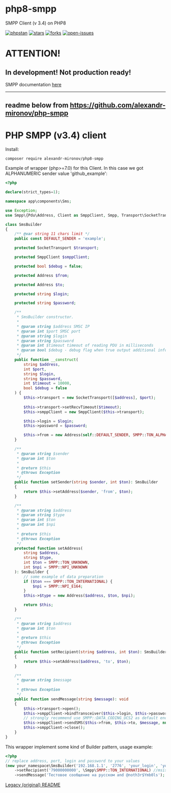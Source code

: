 # php8-smpp
SMPP Client (v 3.4) on PHP8

[![phpstan](https://badgen.net/github/checks/alexandr-mironov/php8-smpp/main/PHPStan)]()
[![stars](https://badgen.net/github/stars/alexandr-mironov/php8-smpp/)]()
[![forks](https://badgen.net/github/forks/alexandr-mironov/php8-smpp/)]()
[![open-issues](https://badgen.net/github/open-issues/alexandr-mironov/php8-smpp/)]()

# ATTENTION!
## In development! Not production ready!

SMPP documentation [here](https://smpp.org/SMPP_v3_4_Issue1_2.pdf)

____
## readme below from https://github.com/alexandr-mironov/php-smpp 

PHP SMPP (v3.4) client
====

Install:

    composer require alexandr-mironov/php8-smpp

Example of wrapper (php>=7.0) for this Client.
In this case we got ALPHANUMERIC sender value 'github_example':

```php
<?php

declare(strict_types=1);

namespace app\components\Sms;

use Exception;
use Smpp\{Pdu\Address, Client as SmppClient, Smpp, Transport\SocketTransport};

class SmsBuilder
{
    /** @var string 11 chars limit */
    public const DEFAULT_SENDER = 'example';

    protected SocketTransport $transport;

    protected SmppClient $smppClient;

    protected bool $debug = false;

    protected Address $from;

    protected Address $to;

    protected string $login;

    protected string $password;

    /**
     * SmsBuilder constructor.
     *
     * @param string $address SMSC IP
     * @param int $port SMSC port
     * @param string $login
     * @param string $password
     * @param int $timeout timeout of reading PDU in milliseconds
     * @param bool $debug - debug flag when true output additional info
     */
    public function __construct(
        string $address,
        int $port,
        string $login,
        string $password,
        int $timeout = 10000,
        bool $debug = false
    ) {
        $this->transport = new SocketTransport([$address], $port);
        
        $this->transport->setRecvTimeout($timeout);
        $this->smppClient = new SmppClient($this->transport);

        $this->login = $login;
        $this->password = $password;

        $this->from = new Address(self::DEFAULT_SENDER, SMPP::TON_ALPHANUMERIC);
    }

    /**
     * @param string $sender
     * @param int $ton
     *
     * @return $this
     * @throws Exception
     */
    public function setSender(string $sender, int $ton): SmsBuilder
    {
        return $this->setAddress($sender, 'from', $ton);
    }

    /**
     * @param string $address
     * @param string $type
     * @param int $ton
     * @param int $npi
     *
     * @return $this
     * @throws Exception
     */
    protected function setAddress(
        string $address,
        string $type,
        int $ton = SMPP::TON_UNKNOWN,
        int $npi = SMPP::NPI_UNKNOWN
    ): SmsBuilder {
        // some example of data preparation
        if ($ton === SMPP::TON_INTERNATIONAL) {
            $npi = SMPP::NPI_E164;
        }
        $this->$type = new Address($address, $ton, $npi);

        return $this;
    }

    /**
     * @param string $address
     * @param int $ton
     *
     * @return $this
     * @throws Exception
     */
    public function setRecipient(string $address, int $ton): SmsBuilder
    {
        return $this->setAddress($address, 'to', $ton);
    }

    /**
     * @param string $message
     *
     * @throws Exception
     */
    public function sendMessage(string $message): void
    {
        $this->transport->open();
        $this->smppClient->bindTransceiver($this->login, $this->password);
        // strongly recommend use SMPP::DATA_CODING_UCS2 as default encoding in project to prevent problems with non latin symbols
        $this->smppClient->sendSMS($this->from, $this->to, $message, null, SMPP::DATA_CODING_UCS2);
        $this->smppClient->close();
    }
}
```

This wrapper implement some kind of Builder pattern, usage example:

```php
<?php
// replace address, port, login and password to your values
(new your_namespace\SmsBuilder('192.168.1.1', '2776', 'your_login', 'your_password', 10000))
    ->setRecipient('79000000000', \Smpp\SMPP::TON_INTERNATIONAL) //msisdn of recipient
    ->sendMessage('Тестовое сообщение на русском and @noth3r$Ymb0ls');
```


[Legacy (original) README](/docs/original_README.md)